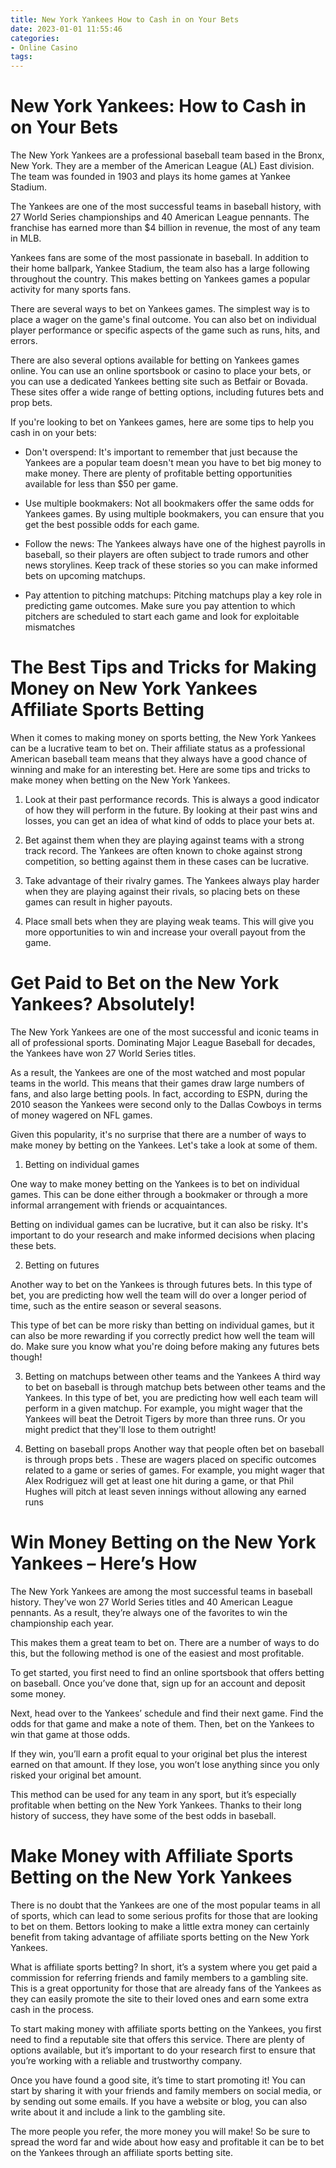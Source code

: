 ```yaml
---
title: New York Yankees How to Cash in on Your Bets
date: 2023-01-01 11:55:46
categories:
- Online Casino
tags:
---
```



#  New York Yankees: How to Cash in on Your Bets

The New York Yankees are a professional baseball team based in the Bronx, New York. They are a member of the American League (AL) East division. The team was founded in 1903 and plays its home games at Yankee Stadium.

The Yankees are one of the most successful teams in baseball history, with 27 World Series championships and 40 American League pennants. The franchise has earned more than $4 billion in revenue, the most of any team in MLB.

Yankees fans are some of the most passionate in baseball. In addition to their home ballpark, Yankee Stadium, the team also has a large following throughout the country. This makes betting on Yankees games a popular activity for many sports fans.

There are several ways to bet on Yankees games. The simplest way is to place a wager on the game's final outcome. You can also bet on individual player performance or specific aspects of the game such as runs, hits, and errors.

There are also several options available for betting on Yankees games online. You can use an online sportsbook or casino to place your bets, or you can use a dedicated Yankees betting site such as Betfair or Bovada. These sites offer a wide range of betting options, including futures bets and prop bets.

If you're looking to bet on Yankees games, here are some tips to help you cash in on your bets:

- Don't overspend: It's important to remember that just because the Yankees are a popular team doesn't mean you have to bet big money to make money. There are plenty of profitable betting opportunities available for less than $50 per game.


- Use multiple bookmakers: Not all bookmakers offer the same odds for Yankees games. By using multiple bookmakers, you can ensure that you get the best possible odds for each game.

- Follow the news: The Yankees always have one of the highest payrolls in baseball, so their players are often subject to trade rumors and other news storylines. Keep track of these stories so you can make informed bets on upcoming matchups.

- Pay attention to pitching matchups: Pitching matchups play a key role in predicting game outcomes. Make sure you pay attention to which pitchers are scheduled to start each game and look for exploitable mismatches

#  The Best Tips and Tricks for Making Money on New York Yankees Affiliate Sports Betting

When it comes to making money on sports betting, the New York Yankees can be a lucrative team to bet on. Their affiliate status as a professional American baseball team means that they always have a good chance of winning and make for an interesting bet. Here are some tips and tricks to make money when betting on the New York Yankees.

1. Look at their past performance records. This is always a good indicator of how they will perform in the future. By looking at their past wins and losses, you can get an idea of what kind of odds to place your bets at.

2. Bet against them when they are playing against teams with a strong track record. The Yankees are often known to choke against strong competition, so betting against them in these cases can be lucrative.

3. Take advantage of their rivalry games. The Yankees always play harder when they are playing against their rivals, so placing bets on these games can result in higher payouts.

4. Place small bets when they are playing weak teams. This will give you more opportunities to win and increase your overall payout from the game.

#  Get Paid to Bet on the New York Yankees? Absolutely!

The New York Yankees are one of the most successful and iconic teams in all of professional sports. Dominating Major League Baseball for decades, the Yankees have won 27 World Series titles.

As a result, the Yankees are one of the most watched and most popular teams in the world. This means that their games draw large numbers of fans, and also large betting pools. In fact, according to ESPN, during the 2010 season the Yankees were second only to the Dallas Cowboys in terms of money wagered on NFL games.

Given this popularity, it's no surprise that there are a number of ways to make money by betting on the Yankees. Let's take a look at some of them.

1. Betting on individual games

One way to make money betting on the Yankees is to bet on individual games. This can be done either through a bookmaker or through a more informal arrangement with friends or acquaintances.

Betting on individual games can be lucrative, but it can also be risky. It's important to do your research and make informed decisions when placing these bets.

2. Betting on futures

Another way to bet on the Yankees is through futures bets. In this type of bet, you are predicting how well the team will do over a longer period of time, such as the entire season or several seasons.

This type of bet can be more risky than betting on individual games, but it can also be more rewarding if you correctly predict how well the team will do. Make sure you know what you're doing before making any futures bets though!


3. Betting on matchups between other teams and the Yankees
A third way to bet on baseball is through matchup bets between other teams and the Yankees. In this type of bet, you are predicting how well each team will perform in a given matchup. For example, you might wager that the Yankees will beat the Detroit Tigers by more than three runs.
 Or you might predict that they'll lose to them outright!

 4. Betting on baseball props Another way that people often bet on baseball is through props bets . These are wagers placed on specific outcomes related to a game or series of games. For example, you might wager that Alex Rodriguez will get at least one hit during a game, or that Phil Hughes will pitch at least seven innings without allowing any earned runs

#  Win Money Betting on the New York Yankees – Here’s How

The New York Yankees are among the most successful teams in baseball history. They’ve won 27 World Series titles and 40 American League pennants. As a result, they’re always one of the favorites to win the championship each year.

This makes them a great team to bet on. There are a number of ways to do this, but the following method is one of the easiest and most profitable.

To get started, you first need to find an online sportsbook that offers betting on baseball. Once you’ve done that, sign up for an account and deposit some money.

Next, head over to the Yankees’ schedule and find their next game. Find the odds for that game and make a note of them. Then, bet on the Yankees to win that game at those odds.

If they win, you’ll earn a profit equal to your original bet plus the interest earned on that amount. If they lose, you won’t lose anything since you only risked your original bet amount.

This method can be used for any team in any sport, but it’s especially profitable when betting on the New York Yankees. Thanks to their long history of success, they have some of the best odds in baseball.

#  Make Money with Affiliate Sports Betting on the New York Yankees

There is no doubt that the Yankees are one of the most popular teams in all of sports, which can lead to some serious profits for those that are looking to bet on them. Bettors looking to make a little extra money can certainly benefit from taking advantage of affiliate sports betting on the New York Yankees.

What is affiliate sports betting? In short, it’s a system where you get paid a commission for referring friends and family members to a gambling site. This is a great opportunity for those that are already fans of the Yankees as they can easily promote the site to their loved ones and earn some extra cash in the process.

To start making money with affiliate sports betting on the Yankees, you first need to find a reputable site that offers this service. There are plenty of options available, but it’s important to do your research first to ensure that you’re working with a reliable and trustworthy company.

Once you have found a good site, it’s time to start promoting it! You can start by sharing it with your friends and family members on social media, or by sending out some emails. If you have a website or blog, you can also write about it and include a link to the gambling site.

The more people you refer, the more money you will make! So be sure to spread the word far and wide about how easy and profitable it can be to bet on the Yankees through an affiliate sports betting site.